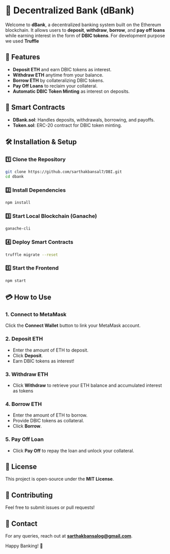 # 🏦 Decentralized Bank (dBank)

Welcome to **dBank**, a decentralized banking system built on the Ethereum blockchain. It allows users to **deposit**, **withdraw**, **borrow**, and **pay off loans** while earning interest in the form of **DBIC tokens**.
For development purpose we used **Truffle**

## 🚀 Features
- **Deposit ETH** and earn DBIC tokens as interest.
- **Withdraw ETH** anytime from your balance.
- **Borrow ETH** by collateralizing DBIC tokens.
- **Pay Off Loans** to reclaim your collateral.
- **Automatic DBIC Token Minting** as interest on deposits.

## 📌 Smart Contracts
- **DBank.sol**: Handles deposits, withdrawals, borrowing, and payoffs.
- **Token.sol**: ERC-20 contract for DBIC token minting.

## 🛠 Installation & Setup
### 1️⃣ Clone the Repository
```sh
git clone https://github.com/sarthakbansal7/DBI.git
cd dbank
```

### 2️⃣ Install Dependencies
```sh
npm install
```

### 3️⃣ Start Local Blockchain (Ganache)
```sh
ganache-cli
```

### 4️⃣ Deploy Smart Contracts
```sh
truffle migrate --reset
```

### 5️⃣ Start the Frontend
```sh
npm start
```

## 💳 How to Use
### **1. Connect to MetaMask**
Click the **Connect Wallet** button to link your MetaMask account.

### **2. Deposit ETH**
- Enter the amount of ETH to deposit.
- Click **Deposit**.
- Earn DBIC tokens as interest!

### **3. Withdraw ETH**
- Click **Withdraw** to retrieve your ETH balance and accumulated interest as tokens

### **4. Borrow ETH**
- Enter the amount of ETH to borrow.
- Provide DBIC tokens as collateral.
- Click **Borrow**.

### **5. Pay Off Loan**
- Click **Pay Off** to repay the loan and unlock your collateral.

## 📜 License
This project is open-source under the **MIT License**.

## 🤝 Contributing
Feel free to submit issues or pull requests!

## 📧 Contact
For any queries, reach out at **sarthakbansalog@gmail.com**.

Happy Banking! 🚀

